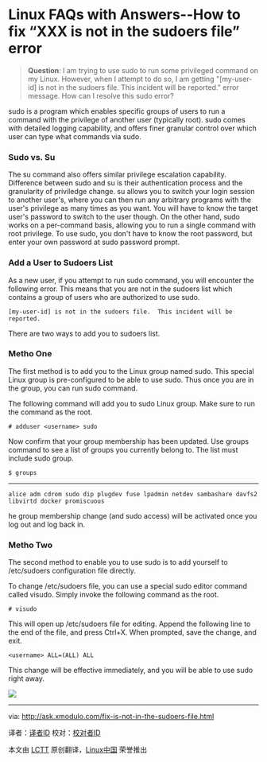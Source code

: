 Linux FAQs with Answers--How to fix “XXX is not in the sudoers file” error
================================================================================
> **Question**: I am trying to use sudo to run some privileged command on my Linux. However, when I attempt to do so, I am getting "[my-user-id] is not in the sudoers file. This incident will be reported." error message. How can I resolve this sudo error? 

sudo is a program which enables specific groups of users to run a command with the privilege of another user (typically root). sudo comes with detailed logging capability, and offers finer granular control over which user can type what commands via sudo.

### Sudo vs. Su ###

The su command also offers similar privilege escalation capability. Difference between sudo and su is their authentication process and the granularity of priviledge change. su allows you to switch your login session to another user's, where you can then run any arbitrary programs with the user's privilege as many times as you want. You will have to know the target user's password to switch to the user though. On the other hand, sudo works on a per-command basis, allowing you to run a single command with root privilege. To use sudo, you don't have to know the root password, but enter your own password at sudo password prompt.

### Add a User to Sudoers List ###

As a new user, if you attempt to run sudo command, you will encounter the following error. This means that you are not in the sudoers list which contains a group of users who are authorized to use sudo.

    [my-user-id] is not in the sudoers file.  This incident will be reported.

There are two ways to add you to sudoers list.

### Metho One ###

The first method is to add you to the Linux group named sudo. This special Linux group is pre-configured to be able to use sudo. Thus once you are in the group, you can run sudo command.

The following command will add you to sudo Linux group. Make sure to run the command as the root.

    # adduser <username> sudo

Now confirm that your group membership has been updated. Use groups command to see a list of groups you currently belong to. The list must include sudo group.

    $ groups 

----------

    alice adm cdrom sudo dip plugdev fuse lpadmin netdev sambashare davfs2 libvirtd docker promiscuous

he group membership change (and sudo access) will be activated once you log out and log back in.

### Metho Two ###

The second method to enable you to use sudo is to add yourself to /etc/sudoers configuration file directly.

To change /etc/sudoers file, you can use a special sudo editor command called visudo. Simply invoke the following command as the root.

    # visudo 

This will open up /etc/sudoers file for editing. Append the following line to the end of the file, and press Ctrl+X. When prompted, save the change, and exit.

    <username> ALL=(ALL) ALL

This change will be effective immediately, and you will be able to use sudo right away.

![](https://farm8.staticflickr.com/7511/15866443418_e147329e1b_c.jpg)

--------------------------------------------------------------------------------

via: http://ask.xmodulo.com/fix-is-not-in-the-sudoers-file.html

译者：[译者ID](https://github.com/译者ID)
校对：[校对者ID](https://github.com/校对者ID)

本文由 [LCTT](https://github.com/LCTT/TranslateProject) 原创翻译，[Linux中国](http://linux.cn/) 荣誉推出